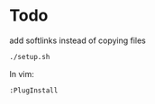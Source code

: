# Todo

add softlinks instead of copying files

```bash
./setup.sh
```

In vim:
```
:PlugInstall
```
